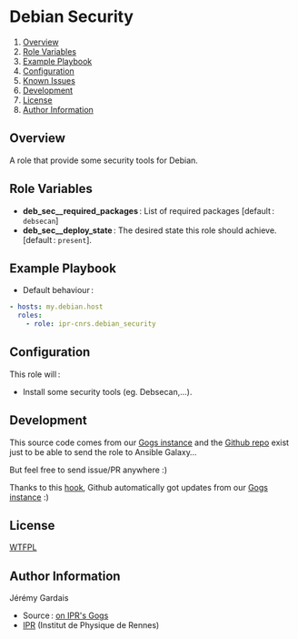 # Debian Security

1. [Overview](#overview)
2. [Role Variables](#role-variables)
3. [Example Playbook](#example-playbook)
4. [Configuration](#configuration)
5. [Known Issues](#known-issues)
6. [Development](#development)
7. [License](#license)
8. [Author Information](#author-information)

## Overview

A role that provide some security tools for Debian.

## Role Variables

* **deb_sec__required_packages** : List of required packages [default : `debsecan`]
* **deb_sec__deploy_state** : The desired state this role should achieve. [default : `present`].

## Example Playbook

* Default behaviour :

``` yaml
- hosts: my.debian.host
  roles:
    - role: ipr-cnrs.debian_security
```

## Configuration

This role will :
* Install some security tools (eg. Debsecan,…).

## Development

This source code comes from our [Gogs instance][debian_security source] and the [Github repo][debian_security github] exist just to be able to send the role to Ansible Galaxy…

But feel free to send issue/PR anywhere :)

Thanks to this [hook][gogs to github hook], Github automatically got updates from our [Gogs instance][debian_security source] :)

## License

[WTFPL][wtfpl website]

## Author Information

Jérémy Gardais
* Source : [on IPR's Gogs][debian_security source]
* [IPR][ipr website] (Institut de Physique de Rennes)

[gogs to github hook]: https://stackoverflow.com/a/21998477
[debian_security source]: https://git.ipr.univ-rennes1.fr/cellinfo/ansible.debian_security
[debian_security github]: https://github.com/ipr-cnrs.debian_security
[wtfpl website]: http://www.wtfpl.net/about/
[ipr website]: https://ipr.univ-rennes1.fr/
